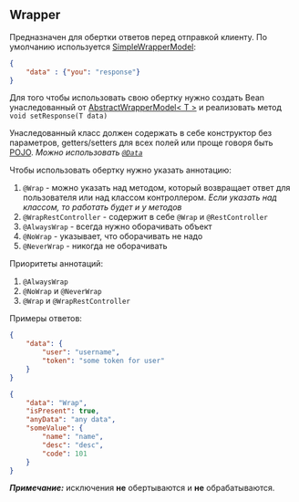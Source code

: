 ## Wrapper 
Предназначен для обертки ответов перед отправкой клиенту.
По умолчанию используется [SimpleWrapperModel](tree/master/src/main/java/com/example/wrapper/model/SimpleWrapperModel.java):
```json
{
    "data" : {"you": "response"}
}
```
Для того чтобы использовать свою обертку нужно создать Bean унаследованный от [AbstractWrapperModel< T >](tree/master/src/main/java/com/example/wrapper/model/AbstractWrapperModel.java) 
и реализовать метод `void setResponse(T data)`

Унаследованный класс должен содержать в себе конструктор без параметров, getters/setters для всех полей или проще говоря быть [POJO](https://en.wikipedia.org/wiki/Plain_old_Java_object). 
*Можно использовать [`@Data`](https://projectlombok.org/features/Data)*


Чтобы использовать обертку нужно указать аннотацию:
1. `@Wrap` - можно указать над методом, который возвращает ответ для пользователя или над классом контроллером. 
*Если указать над классом, то работать будет и у методов*
2. `@WrapRestController` - содержит в себе `@Wrap` и  `@RestController`
3. `@AlwaysWrap` - всегда нужно оборачивать объект
4. `@NoWrap` - указывает, что оборачивать не надо
5. `@NeverWrap` - никогда не оборачивать

Приоритеты аннотаций:
1. `@AlwaysWrap`
2. `@NoWrap` и `@NeverWrap`
3. `@Wrap` и `@WrapRestController`

Примеры ответов:
```json
{
    "data": {
        "user": "username",
        "token": "some token for user"
    }
}
```
```json
{
    "data": "Wrap",
    "isPresent": true,
    "anyData": "any data",
    "someValue": {
        "name": "name",
        "desc": "desc",
        "code": 101
    }
}
```
***Примечание:*** исключения **не** обертываются и **не** обрабатываются.
